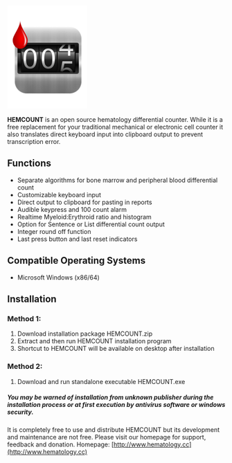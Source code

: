 ![alt text](https://raw.githubusercontent.com/nelsonchanhk/HEMCOUNT/master/HEMCOUNT_ICON.png)

**HEMCOUNT** is an open source hematology differential counter. While it is a free replacement for your traditional mechanical or electronic cell counter it also translates direct keyboard input into clipboard output to prevent transcription error.

## Functions
* Separate algorithms for bone marrow and peripheral blood differential count
* Customizable keyboard input
* Direct output to clipboard for pasting in reports
* Audible keypress and 100 count alarm
* Realtime Myeloid:Erythroid ratio and histogram
* Option for Sentence or List differential count output
* Integer round off function
* Last press button and last reset indicators

## Compatible Operating Systems
* Microsoft Windows (x86/64)

## Installation
### Method 1:
1. Download installation package HEMCOUNT.zip
2. Extract and then run HEMCOUNT installation program
3. Shortcut to HEMCOUNT will be available on desktop after installation

### Method 2:
1. Download and run standalone executable HEMCOUNT.exe

##### **You may be warned of installation from unknown publisher during the installation process or at first execution by antivirus software or windows security.**

It is completely free to use and distribute HEMCOUNT but its development and maintenance are not free. Please visit our homepage for support, feedback and donation.
Homepage: [http://www.hematology.cc](http://www.hematology.cc)
